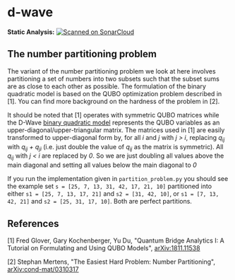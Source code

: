 # d-wave
**Static Analysis:** 
[![Scanned on SonarCloud](https://sonarcloud.io/api/project_badges/measure?project=hvidberrrg_d-wave&metric=alert_status)](https://sonarcloud.io/dashboard?id=hvidberrrg_d-wave)

## The number partitioning problem

The variant of the number partitioning problem we look at here involves partitioning a set of numbers into two subsets such that the subset sums are as close to each other as possible. The formulation of the binary quadratic model is based on the QUBO optimization problem described in [1]. You can find more background on the hardness of the problem in [2].

It should be noted that [1] operates with symmetric QUBO matrices while the D-Wave [binary quadratic model](https://docs.ocean.dwavesys.com/en/stable/concepts/bqm.html) represents the QUBO variables as an upper-diagonal/upper-triangular matrix. The matrices used in [1] are easily transformed to upper-diagonal form by, for all <i>i</i> and <i>j</i> with <i>j > i</i>, replacing  <i>q<sub>ij</sub></i> with <i>q<sub>ij</sub> + q<sub>ji</sub></i> (i.e. just double the value of <i>q<sub>ij</sub></i> as the matrix is symmetric). All <i>q<sub>ij</sub></i> with <i>j < i</i> are replaced by <i>0</i>. So we are just doubling all values above the main diagonal and setting all values below the main diagonal to <i>0</i> 

If you run the implementation given in `partition_problem.py` you should see the example set `s = [25, 7, 13, 31, 42, 17, 21, 10]` partitioned into either `s1 = [25, 7, 13, 17, 21]`
and `s2 = [31, 42, 10]`, or `s1 = [7, 13, 42, 21]` and `s2 = [25, 31, 17, 10]`. Both are perfect partitions.

## References

[1] Fred Glover, Gary Kochenberger, Yu Du, "Quantum Bridge Analytics I: A Tutorial on Formulating and Using QUBO Models",
[arXiv:1811.11538](https://arxiv.org/abs/1811.11538)

[2] Stephan Mertens, "The Easiest Hard Problem: Number Partitioning", [arXiv:cond-mat/0310317](https://arxiv.org/abs/cond-mat/0310317)
